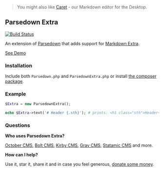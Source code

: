 > You might also like [Caret](http://caret.io?ref=parsedown) - our Markdown editor for the Desktop.

## Parsedown Extra
<!-- markdown-link-check-disable-next-line -->
[![Build Status](https://img.shields.io/travis/erusev/parsedown-extra/master.svg?style=flat-square)](https://travis-ci.org/erusev/parsedown-extra)

An extension of [Parsedown](http://parsedown.org) that adds support for [Markdown Extra](https://michelf.ca/projects/php-markdown/extra/).

[See Demo](http://parsedown.org/extra/)

### Installation

Include both `Parsedown.php` and `ParsedownExtra.php` or install [the composer package](https://packagist.org/packages/erusev/parsedown-extra).

### Example

``` php
$Extra = new ParsedownExtra();

echo $Extra->text('# Header {.sth}'); # prints: <h1 class="sth">Header</h1>
```

### Questions

**Who uses Parsedown Extra?**

[October CMS](http://octobercms.com/), [Bolt CMS](http://bolt.cm/), [Kirby CMS](http://getkirby.com/), [Grav CMS](http://getgrav.org/), [Statamic CMS](http://www.statamic.com/) and more.

**How can I help?**

Use it, star it, share it and in case you feel generous, [donate some money](https://www.paypal.com/cgi-bin/webscr?cmd=_s-xclick&hosted_button_id=528P3NZQMP8N2).
